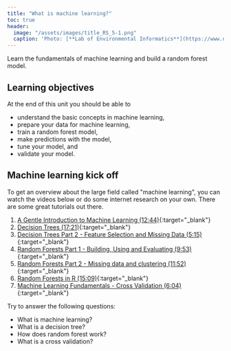 ```yaml
---
title: "What is machine learning?"
toc: true
header:
  image: "/assets/images/title_RS_5-1.png"
  caption: 'Photo: [**Lab of Environmental Informatics**](https://www.uni-marburg.de/en/fb19/disciplines/physisch/environmentalinformatics){:target="_blank"}'
---
```


Learn the fundamentals of machine learning and build a random forest model.

<!--more-->


## Learning objectives
At the end of this unit you should be able to

* understand the basic concepts in machine learning,
* prepare your data for machine learning,
* train a random forest model,
* make predictions with the model,
* tune your model, and
* validate your model.


## Machine learning kick off

To get an overview about the large field called "machine learning", you can watch the videos below or do some internet research on your own. There are some great tutorials out there.

1. [A Gentle Introduction to Machine Learning (12:44)](https://www.youtube.com/watch?v=Gv9_4yMHFhI&list=PLblh5JKOoLUICTaGLRoHQDuF_7q2GfuJF){:target="_blank"}  
2. [Decision Trees (17:21)](https://www.youtube.com/watch?v=7VeUPuFGJHk){:target="_blank"}  
3. [Decision Trees Part 2 - Feature Selection and Missing Data (5:15)](https://www.youtube.com/watch?v=wpNl-JwwplA){:target="_blank"}  
4. [Random Forests Part 1 - Building, Using and Evaluating (9:53)](https://www.youtube.com/watch?v=J4Wdy0Wc_xQ){:target="_blank"}  
5. [Random Forests Part 2 - Missing data and clustering (11:52)](https://www.youtube.com/watch?v=sQ870aTKqiM){:target="_blank"}  
6. [Random Forests in R (15:09)](https://www.youtube.com/watch?v=6EXPYzbfLCE){:target="_blank"}  
7. [Machine Learning Fundamentals - Cross Validation (6:04)](https://www.youtube.com/watch?v=fSytzGwwBVw){:target="_blank"}  


Try to answer the following questions:

* What is machine learning?
* What is a decision tree?
* How does random forest work?
* What is a cross validation?









